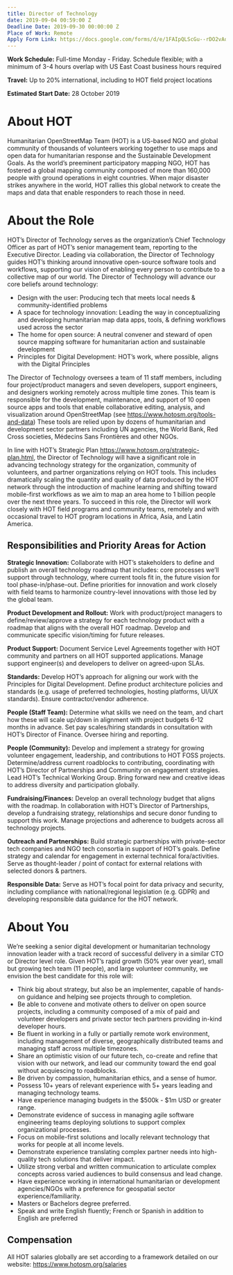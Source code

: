 ```yaml
---
title: Director of Technology
date: 2019-09-04 00:59:00 Z
Deadline Date: 2019-09-30 00:00:00 Z
Place of Work: Remote
Apply Form Link: https://docs.google.com/forms/d/e/1FAIpQLScGu--rDO2vAqj8q4taRQSacIfqqA35xsXS-sKmCdgwHWiu-A/viewform
---
```


**Work Schedule:** Full-time Monday - Friday. Schedule flexible; with a minimum of 3-4 hours overlap with US East Coast business hours required

**Travel:** Up to 20% international, including to HOT field project locations

**Estimated Start Date:** 28 October 2019

# About HOT
Humanitarian OpenStreetMap Team (HOT) is a US-based NGO and global community of thousands of volunteers working together to use maps and open data for humanitarian response and the Sustainable Development Goals. As the world’s preeminent participatory mapping NGO, HOT has fostered a global mapping community composed of more than 160,000 people with ground operations in eight countries. When major disaster strikes anywhere in the world, HOT rallies this global network to create the maps and data that enable responders to reach those in need.

# About the Role
HOT’s Director of Technology serves as the organization’s Chief Technology Officer as part of HOT’s senior management team, reporting to the Executive Director. Leading via collaboration, the Director of Technology guides HOT’s thinking around innovative open-source software tools and workflows, supporting our vision of enabling every person to contribute to a collective map of our world. The Director of Technology will advance our core beliefs around technology:
* Design with the user: Producing tech that meets local needs & community-identified problems
* A space for technology innovation: Leading the way in conceptualizing and developing humanitarian map data apps, tools, & defining workflows used across the sector
* The home for open source: A neutral convener and steward of open source mapping software for humanitarian action and sustainable development
* Principles for Digital Development: HOT’s work, where possible, aligns with the Digital Principles

The Director of Technology oversees a team of 11 staff members, including four project/product managers and seven developers, support engineers, and designers working remotely across multiple time zones. This team is responsible for the development, maintenance, and support of 10 open source apps and tools that enable collaborative editing, analysis, and visualization around OpenStreetMap (see https://www.hotosm.org/tools-and-data) These tools are relied upon by dozens of humanitarian and development sector partners including UN agencies, the World Bank, Red Cross societies, Médecins Sans Frontières and other NGOs.

In line with HOT’s Strategic Plan https://www.hotosm.org/strategic-plan.html, the Director of Technology will have a significant role in advancing technology strategy for the organization, community of volunteers, and partner organizations relying on HOT tools. This includes dramatically scaling the quantity and quality of data produced by the HOT network through the introduction of machine learning and shifting toward mobile-first workflows as we aim to map an area home to 1 billion people over the next three years. To succeed in this role, the Director will work closely with HOT field programs and community teams, remotely and with occasional travel to HOT program locations in Africa, Asia, and Latin America.


## Responsibilities and Priority Areas for Action

**Strategic Innovation:** Collaborate with HOT’s stakeholders to define and publish an overall technology roadmap that includes: core processes we’ll support through technology, where current tools fit in, the future vision for tool phase-in/phase-out. Define priorities for innovation and work closely with field teams to harmonize country-level innovations with those led by the global team.

**Product Development and Rollout:** Work with product/project managers to define/review/approve a strategy for each technology product with a roadmap that aligns with the overall HOT roadmap. Develop and communicate specific vision/timing for future releases.

**Product Support:** Document Service Level Agreements together with HOT community and partners on all HOT supported applications. Manage support engineer(s) and developers to deliver on agreed-upon SLAs.

**Standards:** Develop HOT’s approach for aligning our work with the Principles for Digital Development. Define product architecture policies and standards (e.g. usage of preferred technologies, hosting platforms, UI/UX standards). Ensure contractor/vendor adherence.

**People (Staff Team):** Determine what skills we need on the team, and chart how these will scale up/down in alignment with project budgets 6-12 months in advance. Set pay scales/hiring standards in consultation with HOT’s Director of Finance. Oversee hiring and reporting. 

**People (Community):** Develop and implement a strategy for growing volunteer engagement, leadership, and contributions to HOT FOSS projects. Determine/address current roadblocks to contributing, coordinating with HOT’s Director of Partnerships and Community on engagement strategies. Lead HOT’s Technical Working Group. Bring forward new and creative ideas to address diversity and participation globally.

**Fundraising/Finances:** Develop an overall technology budget that aligns with the roadmap. In collaboration with HOT’s Director of Partnerships, develop a fundraising strategy, relationships and secure donor funding to support this work. Manage projections and adherence to budgets across all technology projects.

**Outreach and Partnerships:** Build strategic partnerships with private-sector tech companies and NGO tech consortia in support of HOT’s goals. Define strategy and calendar for engagement in external technical fora/activities. Serve as thought-leader / point of contact for external relations with selected donors & partners.

**Responsible Data:** Serve as HOT’s focal point for data privacy and security, including compliance with national/regional legislation (e.g. GDPR) and developing responsible data guidance for the HOT network.


# About You

We’re seeking a senior digital development or humanitarian technology innovation leader with a track record of successful delivery in a similar CTO or Director level role. Given HOT’s rapid growth (50% year over year), small but growing tech team (11 people), and large volunteer community, we envision the best candidate for this role will:

* Think big about strategy, but also be an implementer, capable of hands-on guidance and helping see projects through to completion.
* Be able to convene and motivate others to deliver on open source projects, including a community composed of a mix of paid and volunteer developers and private sector tech partners providing in-kind developer hours.
* Be fluent in working in a fully or partially remote work environment, including management of diverse, geographically distributed teams and managing staff across multiple timezones.
* Share an optimistic vision of our future tech, co-create and refine that vision with our network, and lead our community toward the end goal without acquiescing to roadblocks.
* Be driven by compassion, humanitarian ethics, and a sense of humor.
* Possess 10+ years of relevant experience with 5+ years leading and managing technology teams.
* Have experience managing budgets in the $500k - $1m USD or greater range.
* Demonstrate evidence of success in managing agile software engineering teams deploying solutions to support complex organizational processes.
* Focus on mobile-first solutions and locally relevant technology that works for people at all income levels.
* Demonstrate experience translating complex partner needs into high-quality tech solutions that deliver impact.
* Utilize strong verbal and written communication to articulate complex concepts across varied audiences to build consensus and lead change.
* Have experience working in international humanitarian or development agencies/NGOs with a preference for geospatial sector experience/familiarity.
* Masters or Bachelors degree preferred.
* Speak and write English fluently; French or Spanish in addition to English are preferred

## Compensation
All HOT salaries globally are set according to a framework detailed on our website: https://www.hotosm.org/salaries


